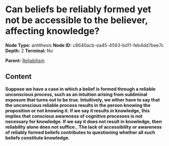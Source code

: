 # Can beliefs be reliably formed yet not be accessible to the believer, affecting knowledge?

**Node Type:** antithesis
**Node ID:** c8640acb-ea45-4593-bd11-feb4dd7bee7c
**Depth:** 2
**Terminal:** No

**Parent:** [Reliabilism](reliabilism.md)

## Content

**Suppose we have a case in which a belief is formed through a reliable unconscious process, such as an intuition arising from subliminal exposure that turns out to be true. Intuitively, we either have to say that the unconscious reliable process results in the person knowing the proposition or not knowing it. If we say it results in knowledge, this implies that conscious awareness of cognitive processes is not necessary for knowledge. If we say it does not result in knowledge, then reliability alone does not suffice.**, **The lack of accessibility or awareness of reliably formed beliefs contributes to questioning whether all such beliefs constitute knowledge.**
